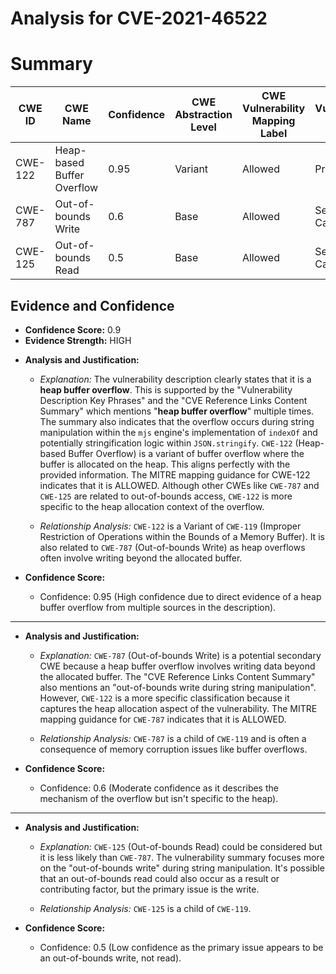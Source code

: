 # Analysis for CVE-2021-46522

# Summary
| CWE ID | CWE Name | Confidence | CWE Abstraction Level | CWE Vulnerability Mapping Label | CWE-Vulnerability Mapping Notes |
|---|---|---|---|---|---|
| CWE-122 | Heap-based Buffer Overflow | 0.95 | Variant | Allowed | Primary CWE |
| CWE-787 | Out-of-bounds Write | 0.6 | Base | Allowed | Secondary Candidate |
| CWE-125 | Out-of-bounds Read | 0.5 | Base | Allowed | Secondary Candidate |

## Evidence and Confidence

*   **Confidence Score:** 0.9
*   **Evidence Strength:** HIGH

- **Analysis and Justification:**  
  - *Explanation:* The vulnerability description clearly states that it is a **heap buffer overflow**. This is supported by the "Vulnerability Description Key Phrases" and the "CVE Reference Links Content Summary" which mentions "**heap buffer overflow**" multiple times. The summary also indicates that the overflow occurs during string manipulation within the `mjs` engine's implementation of `indexOf` and potentially stringification logic within `JSON.stringify`. `CWE-122` (Heap-based Buffer Overflow) is a variant of buffer overflow where the buffer is allocated on the heap. This aligns perfectly with the provided information. The MITRE mapping guidance for CWE-122 indicates that it is ALLOWED. Although other CWEs like `CWE-787` and `CWE-125` are related to out-of-bounds access, `CWE-122` is more specific to the heap allocation context of the overflow.
  
  - *Relationship Analysis:* `CWE-122` is a Variant of `CWE-119` (Improper Restriction of Operations within the Bounds of a Memory Buffer). It is also related to `CWE-787` (Out-of-bounds Write) as heap overflows often involve writing beyond the allocated buffer.

- **Confidence Score:**
  - Confidence: 0.95 (High confidence due to direct evidence of a heap buffer overflow from multiple sources in the description).

---
- **Analysis and Justification:**  
  - *Explanation:* `CWE-787` (Out-of-bounds Write) is a potential secondary CWE because a heap buffer overflow involves writing data beyond the allocated buffer. The "CVE Reference Links Content Summary" also mentions an "out-of-bounds write during string manipulation". However, `CWE-122` is a more specific classification because it captures the heap allocation aspect of the vulnerability. The MITRE mapping guidance for `CWE-787` indicates that it is ALLOWED.
  
  - *Relationship Analysis:* `CWE-787` is a child of `CWE-119` and is often a consequence of memory corruption issues like buffer overflows.

- **Confidence Score:**
  - Confidence: 0.6 (Moderate confidence as it describes the mechanism of the overflow but isn't specific to the heap).

---
- **Analysis and Justification:**  
  - *Explanation:* `CWE-125` (Out-of-bounds Read) could be considered but it is less likely than `CWE-787`. The vulnerability summary focuses more on the "out-of-bounds write" during string manipulation. It's possible that an out-of-bounds read could also occur as a result or contributing factor, but the primary issue is the write.
  
  - *Relationship Analysis:* `CWE-125` is a child of `CWE-119`.

- **Confidence Score:**
  - Confidence: 0.5 (Low confidence as the primary issue appears to be an out-of-bounds write, not read).